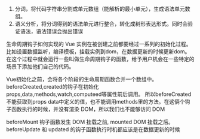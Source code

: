 1. 分词，将代码字符串分割成单元数组（能解析的最小单元），生成语法单元数组。
2. 语义分析，将分词得到的语法单元进行整合，转化成树形表达形式。同时会验证语法，语法错误会抛出错误


生命周期钩子如何实现的 
Vue 实例在被创建之前都要经过一系列的初始化过程。比如设置数据监听，编译模板，挂载实例到dom，在数据更新的时候更新dom。
在这个过程中就会运行一些叫做生命周期钩子的函数，给予用户机会在一些特定的场景下添加他们自己的代码。

Vue初始化之前，会将各个阶段的生命周期函数合并一个数组中。
  beforeCreated,created的钩子在初始化 props,data,methods,watch,computeed等属性前后调用。
所以beforeCreated不能获取到props data中定义的值，也不能调用methods里的方法。在这俩个钩子函数执行的时候，并没有渲染 DOM，所以我们也不能够访问 DOM

  beforeMount 钩子函数发生 DOM 挂载之前, mounted DOM 挂载之后。
  beforeUpdate 和 updated 的钩子函数执行时机都应该是在数据更新的时候
